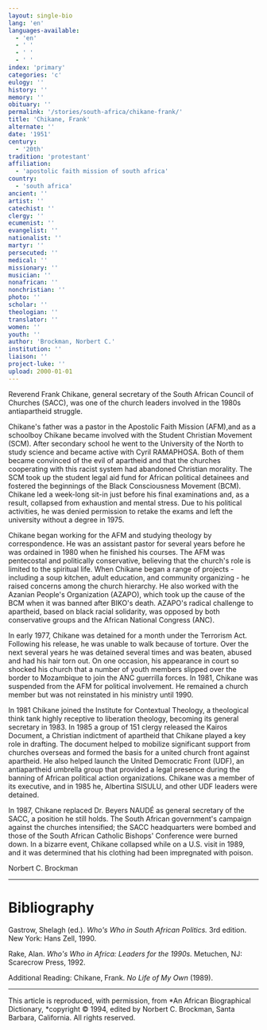 ```yaml
---
layout: single-bio
lang: 'en'
languages-available:
  - 'en'
  - ' '
  - ' '
  - ' '
index: 'primary'
categories: 'c'
eulogy: ''
history: ''
memory: ''
obituary: ''
permalink: '/stories/south-africa/chikane-frank/'
title: 'Chikane, Frank'
alternate: ''
date: '1951'
century:
  - '20th'
tradition: 'protestant'
affiliation:
  - 'apostolic faith mission of south africa'
country:
  - 'south africa'
ancient: ''
artist: ''
catechist: ''
clergy: ''
ecumenist: ''
evangelist: ''
nationalist: ''
martyr: ''
persecuted: ''
medical: ''
missionary: ''
musician: ''
nonafrican: ''
nonchristian: ''
photo: ''
scholar: ''
theologian: ''
translator: ''
women: ''
youth: ''
author: 'Brockman, Norbert C.'
institution: ''
liaison: ''
project-luke: ''
upload: 2000-01-01
---
```



Reverend Frank Chikane, general secretary of the South African Council of Churches (SACC), was one of the church leaders involved in the 1980s antiapartheid struggle.

Chikane's father was a pastor in the Apostolic Faith Mission (AFM),and as a schoolboy Chikane became involved with the Student Christian Movement (SCM).  After secondary school he went to the University of the North to study science and became active with Cyril RAMAPHOSA.  Both of them became convinced of the evil of apartheid and that the churches cooperating with this racist system had abandoned Christian morality.  The SCM took up the student legal aid fund for African political detainees and fostered the beginnings of the Black Consciousness Movement (BCM).  Chikane led a week-long sit-in just before his final examinations and, as a result, collapsed from exhaustion and mental stress.  Due to his political activities, he was denied permission to retake the exams and left the university without a degree in 1975.

Chikane began working for the AFM and studying theology by correspondence.  He was an assistant pastor for several years before he was ordained in 1980 when he finished his courses.  The AFM was pentecostal and politically conservative, believing that the church's role is limited to the spiritual life.  When Chikane began a range of projects - including a soup kitchen, adult education, and community organizing - he raised concerns among the church hierarchy.  He also worked with the Azanian People's Organization (AZAPO), which took up the cause of the BCM when it was banned after BIKO's death.  AZAPO's radical challenge to apartheid, based on black racial solidarity, was opposed by both conservative groups and the African National Congress (ANC).

In early 1977, Chikane was detained for a month under the Terrorism Act.  Following his release, he was unable to walk because of torture.  Over the next several years he was detained several times and was beaten, abused and had his hair torn out.  On one occasion, his appearance in court so shocked his church that a number of youth members slipped over the border to Mozambique to join the ANC guerrilla forces.  In 1981, Chikane was suspended from the AFM for political involvement.  He remained a church member  but was not reinstated in his ministry until 1990.

In 1981 Chikane joined the Institute for Contextual Theology, a theological think tank highly receptive to liberation theology, becoming its general secretary in 1983.  In 1985 a group of 151 clergy released the Kairos Document, a Christian indictment of apartheid that Chikane played a key role in drafting.  The document helped to mobilize significant support from churches overseas and formed the basis for a united church front against apartheid. He also helped launch the United Democratic Front (UDF), an antiapartheid umbrella group that provided a legal presence during the banning of African political action organizations.  Chikane was a member of its executive, and in 1985 he, Albertina SISULU, and other UDF leaders were detained.

In 1987, Chikane replaced Dr. Beyers NAUD&Eacute; as general secretary of the SACC, a position he still holds.  The South African government's campaign against the churches intensified; the SACC headquarters were bombed and those of the South African Catholic Bishops' Conference were burned down.  In a bizarre event, Chikane collapsed while on a U.S. visit in 1989, and it was determined that his clothing had been impregnated with poison.

Norbert C. Brockman

---

# Bibliography

Gastrow, Shelagh (ed.).  *Who's Who in South African Politics.*  3rd edition.  New York: Hans Zell, 1990.

Rake, Alan.  *Who's Who in Africa: Leaders for the 1990s.*  Metuchen, NJ: Scarecrow Press, 1992.

Additional Reading: Chikane, Frank.  *No Life of My Own* (1989).

---

This article is reproduced, with permission, from *An African Biographical Dictionary, *copyright &copy; 1994, edited by Norbert C. Brockman, Santa Barbara, California. All rights reserved.